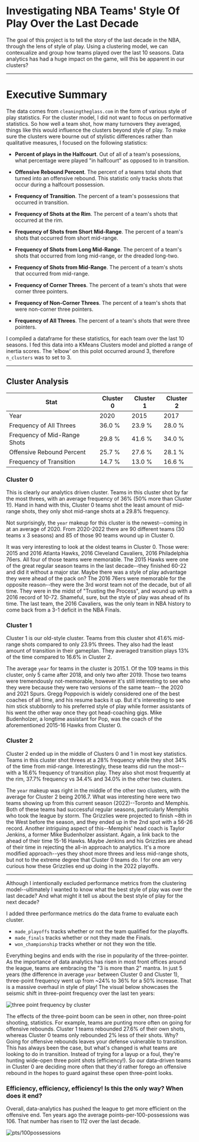 

# Investigating NBA Teams' Style Of Play Over the Last Decade

The goal of this project is to tell the story of the last decade in the NBA, through the lens of style of play.  Using a clustering model, we can contexualize and group how  teams played over the last 10 seasons.  Data analytics has had a huge impact on the game, will this be apparent in our clusters?

-----------------
# Executive Summary 
The data comes from `cleaningtheglass.com` in the form of various style of play statistics.  For the cluster model, I did not want to focus on performative statistics.  So how well a team shot, how many turnovers they averaged, things like this would influence the clusters beyond style of play.  To make sure the clusters were bourne out of stylistic differences rather than qualitative measures, I focused on the following statistics:  

* **Percent of plays in the Halfcourt**.  Out of all of a team's posessions, what percentage were played "in halfcourt" as opposed to in transition.

* **Offensive Rebound Percent**.  The percent of a teams total shots that turned into an offensive rebound.  This statistic only tracks shots that occur during a halfcourt possession.

* **Frequency of Transition**.  The percent of a team's possessions that occurred in transition.

* **Frequency of Shots at the Rim**.  The percent of a team's shots that occurred at the rim.

* **Frequency of Shots from Short Mid-Range**.  The percent of a team's shots that occurred from short mid-range.

* **Frequency of Shots from Long Mid-Range**.  The percent of a team's shots that occurred from long mid-range, or the dreaded long-two.  

* **Frequency of Shots from Mid-Range**. The percent of a team's shots that occurred from mid-range.

* **Frequency of Corner Threes**. The percent of a team's shots that were corner three pointers.

* **Frequency of Non-Corner Threes**. The percent of a team's shots that were non-corner three pointers.

* **Frequency of All Threes**. The percent of a team's shots that were three pointers.

I compiled a dataframe for these statistics, for each team over the last 10 seasons.  I fed this data into a KMeans Clusters model and plotted a range of inertia scores.  The 'elbow' on this polot occurred around 3, therefore `n_clusters` was to set to 3.    

----------------------------------

## Cluster Analysis

| Stat      | Cluster 0 | Cluster 1 | Cluster 2
| ----------- | ----------- |-----------|----------|
| Year   | 2020 | 2015 | 2017|
| Frequency of All Threes  | 36.0 % | 23.9 % | 28.0 % |
| Frequency of Mid-Range Shots | 29.8 % | 41.6 % | 34.0 % |
| Offensive Rebound Percent | 25.7 % | 27.6 % | 28.1 % |
| Frequency of Transition | 14.7 % | 13.0 % | 16.6 % |

### Cluster 0
This is clearly our analytics driven cluster.  Teams in this cluster shot by far the most threes, with an average frequency of 36% (50% more than Cluster 1!).  Hand in hand with this, Cluster 0 teams shot the least amount of mid-range shots, they only shot mid-range shots at a 29.8% frequency.

Not surprisingly, the `year` makeup for this cluster is the newest--coming in at an average of 2020.  From 2020-2022 there are 90 different teams (30 teams x 3 seasons) and 85 of those 90 teams wound up in Cluster 0.  

It was very interesting to look at the oldest teams in Cluster 0.  Those were: 2015 and 2016 Atlanta Hawks, 2016 Cleveland Cavaliers, 2016 Philadelphia 76ers.  All four of those teams were memorable.  The 2015 Hawks were one of the great regular season teams in the last decade--they finished 60-22 and did it without a major star.  Maybe there was a style of play advantage they were ahead of the pack on?  The 2016 76ers were memorable for the opposite reason--they were the 3rd worst team not of the decade, but of all time.  They were in the midst of "Trusting the Process", and wound up with a 2016 record of 10-72.  Shameful, sure, but the style of play was ahead of its time.  The last team, the 2016 Cavaliers, was the only team in NBA history to come back from a 3-1 deficit in the NBA Finals.  

### Cluster 1
Cluster 1 is our old-style cluster.  Teams from this cluster shot 41.6% mid-range shots compared to only 23.9% threes.  They also had the least amount of transition in their gameplan.  They averaged transition plays 13% of the time compared to 16.6% in Cluster 2.

The average `year` for teams in the cluster is 2015.1.  Of the 109 teams in this cluster, only 5 came after 2018, and only two after 2019.  Those two teams were tremendously not-memorable, however it's still interesting to see who they were because they were two versions of the same team-- the 2020 and 2021 Spurs.  Gregg Poppovich is widely considered one of the best coaches of all time, and his resume backs it up.  But it's interesting to see him stick stubbornly to his preferred style of play while former assistants of his went the other way once they got head-coaching gigs.  Mike Budenholzer, a longtime assistant for Pop, was the coach of the aforementioned 2015-16 Hawks from Cluster 0.

### Cluster 2
Cluster 2 ended up in the middle of Clusters 0 and 1 in most key statistics.  Teams in this cluster shot threes at a 28% frequency while they shot 34% of the time from mid-range.  Interestingly, these teams did run the most--with a 16.6% frequency of transition play.  They also shot most frequently at the rim, 37.7% frequency vs 34.4% and 34.0% in the other two clusters.    

The `year` makeup was right in the middle of the other two clusters, with the average for Cluster 2 being 2016.7.  What was interesting here were two teams showing up from this current season (2022)--Toronto and Memphis.  Both of these teams had successful regular seasons, particularly Memphis who took the league by storm.  The Grizzlies were projected to finish ~8th in the West before the season, and they ended up in the 2nd spot with a 56-26 record.  Another intriguing aspect of this--Memphis' head coach is Taylor Jenkins, a former Mike Budenholzer assistant.  Again, a link back to the ahead of their time 15-16 Hawks.  Maybe Jenkins and his Grizzlies are ahead of their time in rejecting the all-in approach to analytics.  It's a more modified approach--yes they shoot more threes and less mid-range shots, but not to the extreme degree that Cluster 0 teams do.  I for one am very curious how these Grizzlies end up doing in the 2022 playoffs.

-------------

Although I intentionally excluded performance metrics from the clustering model--ultimately I wanted to know what the best style of play was over the last decade?  And what might it tell us about the best style of play for the next decade?

I added three performance metrics do the data frame to evaluate each cluster.  
* `made_playoffs` tracks whether or not the team qualified for the playoffs.
* `made_finals` tracks whether or not they made the Finals.
* `won_championship` tracks whether or not they won the title.



Everything begins and ends with the rise in popularity of the three-pointer.  As the importance of data analytics has risen in most front offices around the league, teams are embracing the "3 is more than 2" mantra.  In just 5 years (the difference in average `year` between Cluster 0 and Cluster 1), three-point frequency went up from ~24% to 36% for a 50% increase.  That is a massive overhaul in style of play!  The visual below showcases the seismic shift in three-point frequency over the last ten years:

![three point frequency by cluster](https://git.generalassemb.ly/ao/NBA_Capstone/blob/master/Visuals/Frequency%20Threes%20by%20Cluster.jpg)

The effects of the three-point boom can be seen in other, non three-point shooting, statistics.  For example, teams are punting more often on going for offensive rebounds.  Cluster 1 teams rebounded 27.6% of their own shots, whereas Cluster 0 teams only rebounded 2% less of their shots.  Why?  Going for offensive rebounds leaves your defense vulnerable to transition.  This has always been the case, but what's changed is what teams are looking to do in transition.  Instead of trying for a layup or a foul, they're hunting wide-open three point shots (efficiency!).  So our data-driven teams in Cluster 0 are deciding more often that they'd rather forego an offensive rebound in the hopes to guard against these open three-point looks.

### Efficiency, efficiency, efficiency! Is this the only way?  When does it end?
Overall, data-analytics has pushed the league to get more efficient on the offensive end.  Ten years ago the average points-per-100-possessions was 106.  That number has risen to 112 over the last decade.  

![pts/100possessions](https://git.generalassemb.ly/ao/NBA_Capstone/blob/master/Visuals/100%20Possessions%20boxplots.jpg)







